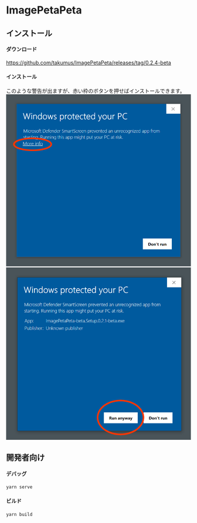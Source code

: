 # ImagePetaPeta
## インストール
#### ダウンロード
<https://github.com/takumus/ImagePetaPeta/releases/tag/0.2.4-beta>
#### インストール
このような警告が出ますが、赤い枠のボタンを押せばインストールできます。
![1](./README/1.png)
![2](./README/2.png)

## 開発者向け

#### デバッグ
```
yarn serve
```

#### ビルド
```
yarn build
```
